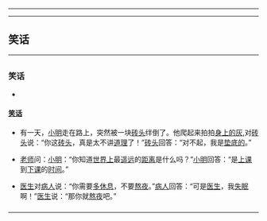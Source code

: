 # 
___
___
## 笑话
___
## 
### 笑话
- 

#### [笑话](https://zh.wikipedia.org/wiki/笑话)

- 有一天，[小明](https://zh.wikipedia.org/wiki/小明)走在路上，突然被一块[砖头](https://zh.wikipedia.org/wiki/砖头)绊倒了。他爬起来拍拍[身上的灰](https://zh.wikipedia.org/wiki/身上的灰),对[砖头](https://zh.wikipedia.org/wiki/砖头)说：“你这[砖头](https://zh.wikipedia.org/wiki/砖头)，真是太不讲[道理](https://zh.wikipedia.org/wiki/道理)了！”[砖头](https://zh.wikipedia.org/wiki/砖头)回答：“对不起，我是[垫底的](https://zh.wikipedia.org/wiki/垫底的)。”

- [老师](https://zh.wikipedia.org/wiki/老师)问：[小明](https://zh.wikipedia.org/wiki/小明)：“你知道[世界上](https://zh.wikipedia.org/wiki/世界上)最[遥远](https://zh.wikipedia.org/wiki/遥远)的[距离](https://zh.wikipedia.org/wiki/距离)是什么吗？”[小明](https://zh.wikipedia.org/wiki/小明)回答：“是[上课](https://zh.wikipedia.org/wiki/上课)到[下课](https://zh.wikipedia.org/wiki/下课)的[时间](https://zh.wikipedia.org/wiki/时间)。”

- [医生](https://zh.wikipedia.org/wiki/医生)对[病人](https://zh.wikipedia.org/wiki/病人)说：“你需要[多休息](https://zh.wikipedia.org/wiki/多休息)，不要[熬夜](https://zh.wikipedia.org/wiki/熬夜)。”[病人](https://zh.wikipedia.org/wiki/病人)回答：“可是[医生](https://zh.wikipedia.org/wiki/医生)，我[失眠](https://zh.wikipedia.org/wiki/失眠)啊！”[医生](https://zh.wikipedia.org/wiki/医生)说：“那你就[熬夜](https://zh.wikipedia.org/wiki/熬夜)吧。”


### 
___
